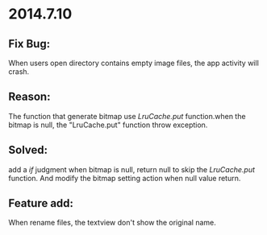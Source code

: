 # 2014.7.10 #
## Fix Bug: ##
  When users open directory contains empty image files, the app activity will crash.
## Reason: ##
  The function that generate bitmap use *LruCache.put* function.when the bitmap is 
  null, the "LruCache.put" function throw exception.
## Solved: ##
  add a *if* judgment when bitmap is null, return null to skip the *LruCache.put* function.
  And modify the bitmap setting action when null value return.
  
## Feature add: ##
  When rename files, the textview don't show the original name.
